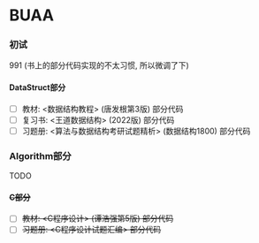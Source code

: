 # BUAA

### 初试
991
(书上的部分代码实现的不太习惯, 所以微调了下)

#### DataStruct部分
- [ ] 教材: <数据结构教程> (唐发根第3版) 部分代码
- [ ] 复习书: <王道数据结构> (2022版) 部分代码
- [ ] 习题册: <算法与数据结构考研试题精析> (数据结构1800) 部分代码

### Algorithm部分
TODO

#### <s>C部分</s>
- [ ] <s>教材: <C程序设计> (谭浩强第5版) 部分代码</s>
- [ ] <s>习题册: <C程序设计试题汇编> 部分代码</s>
